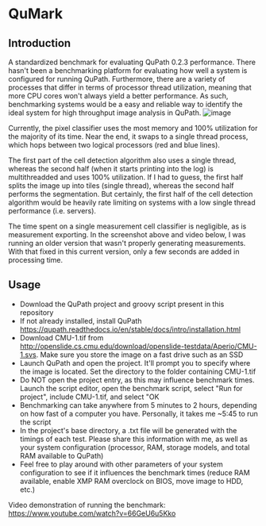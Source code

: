 # QuMark
## Introduction
A standardized benchmark for evaluating QuPath 0.2.3 performance. There hasn't been a benchmarking platform for evaluating how well a system is configured for running QuPath. Furthermore, there are a variety of processes that differ in terms of processor thread utilization, meaning that more CPU cores won't always yield a better performance. As such, benchmarking systems would be a easy and reliable way to identify the ideal system for high throughput image analysis in QuPath.
![image](https://user-images.githubusercontent.com/52012166/124979425-08abd480-e001-11eb-9439-184f6574cb47.png)

Currently, the pixel classifier uses the most memory and 100% utilization for the majority of its time. Near the end, it swaps to a single thread process, which hops between two logical processors (red and blue lines).

The first part of the cell detection algorithm also uses a single thread, whereas the second half (when it starts printing into the log) is multithreadded and uses 100% utilization. If I had to guess, the first half splits the image up into tiles (single thread), whereas the second half performs the segmentation. But certainly, the first half of the cell detection algorithm would be heavily rate limiting on systems with a low single thread performance (i.e. servers).

The time spent on a single measurement cell classifier is negligible, as is measurement exporting. In the screenshot above and video below, I was running an older version that wasn't properly generating measurements. With that fixed in this current version, only a few seconds are added in processing time.
## Usage
- Download the QuPath project and groovy script present in this repository
- If not already installed, install QuPath https://qupath.readthedocs.io/en/stable/docs/intro/installation.html
- Download CMU-1.tif from http://openslide.cs.cmu.edu/download/openslide-testdata/Aperio/CMU-1.svs. Make sure you store the image on a fast drive such as an SSD
- Launch QuPath and open the project. It'll prompt you to specify where the image is located. Set the directory to the folder containing CMU-1.tif
- Do NOT open the project entry, as this may influence benchmark times. Launch the script editor, open the benchmark script, select "Run for project", include CMU-1.tif, and select "OK
- Benchmarking can take anywhere from 5 minutes to 2 hours, depending on how fast of a computer you have. Personally, it takes me ~5:45 to run the script
- In the project's base directory, a .txt file will be generated with the timings of each test. Please share this information with me, as well as your system configuration (processor, RAM, storage models, and total RAM available to QuPath)
- Feel free to play around with other parameters of your system configuration to see if it influences the benchmark times (reduce RAM available, enable XMP RAM overclock on BIOS, move image to HDD, etc.)

Video demonstration of running the benchmark: https://www.youtube.com/watch?v=66GeU6u5Kko
